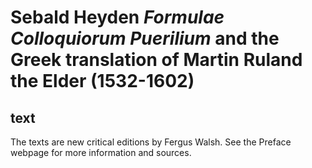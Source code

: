 # Sebald Heyden _Formulae Colloquiorum Puerilium_ and the Greek translation of Martin Ruland the Elder (1532-1602)

## text
The texts are new critical editions by Fergus Walsh. See the Preface webpage for more information and sources.
